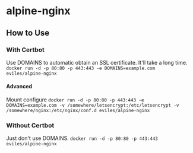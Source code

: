 # alpine-nginx

## How to Use

### With Certbot

Use DOMAINS to automatic obtain an SSL certificate. It'll take a long time.
``
  docker run -d -p 80:80 -p 443:443 -e DOMAINS=example.com eviles/alpine-nginx
``

#### Advanced

Mount configure
``
  docker run -d -p 80:80 -p 443:443 -e DOMAINS=example.com -v /somewhere/letsencrypt:/etc/letsencrypt -v /somewhere/nginx:/etc/nginx/conf.d eviles/alpine-nginx
``

### Without Certbot

Just don't use DOMAINS.
``
  docker run -d -p 80:80 -p 443:443 eviles/alpine-nginx
``

